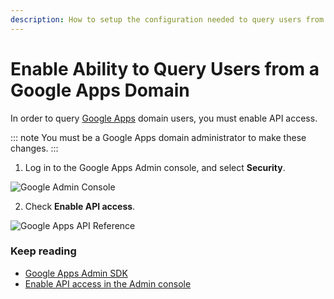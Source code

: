 ```yaml
---
description: How to setup the configuration needed to query users from a Google Apps domain.
---
```


# Enable Ability to Query Users from a Google Apps Domain

In order to query [Google Apps](https://admin.google.com) domain users, you must enable API access.

::: note
You must be a Google Apps domain administrator to make these changes.
:::

1. Log in to the Google Apps Admin console, and select **Security**.

![Google Admin Console](/media/articles/google-admin-sdk/google-apps-admin.png)

2. Check **Enable API access**.

![Google Apps API Reference](/media/articles/google-admin-sdk/api-reference.png)

### Keep reading

* [Google Apps Admin SDK](https://developers.google.com/admin-sdk/)
* [Enable API access in the Admin console](https://support.google.com/a/answer/60757?hl=en)
